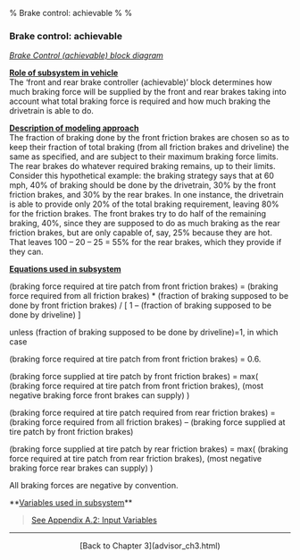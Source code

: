 % Brake control: achievable
% 
% 

### Brake control: achievable

*[Brake Control (achievable) block diagram](brake.gif)*

**<u>Role of subsystem in vehicle</u>** \
The ‘front and rear brake controller (achievable)’ block determines how
much braking force will be supplied by the front and rear brakes taking
into account what total braking force is required and how much braking
the drivetrain is able to do.

**<u>Description of modeling approach</u>** \
The fraction of braking done by the front friction brakes are chosen so
as to keep their fraction of total braking (from all friction brakes and
driveline) the same as specified, and are subject to their maximum
braking force limits. The rear brakes do whatever required braking
remains, up to their limits. Consider this hypothetical example: the
braking strategy says that at 60 mph, 40% of braking should be done by
the drivetrain, 30% by the front friction brakes, and 30% by the rear
brakes. In one instance, the drivetrain is able to provide only 20% of
the total braking requirement, leaving 80% for the friction brakes. The
front brakes try to do half of the remaining braking, 40%, since they
are supposed to do as much braking as the rear friction brakes, but are
only capable of, say, 25% because they are hot. That leaves 100 – 20 –
25 = 55% for the rear brakes, which they provide if they can.

**<u>Equations used in subsystem</u>**

(braking force required at tire patch from front friction brakes) =
(braking force required from all friction brakes) \* (fraction of
braking supposed to be done by front friction brakes) / [ 1 – (fraction
of braking supposed to be done by driveline) ]

unless (fraction of braking supposed to be done by driveline)=1, in
which case

(braking force required at tire patch from front friction brakes) = 0.6.

(braking force supplied at tire patch by front friction brakes) = max(
(braking force required at tire patch from front friction brakes), (most
negative braking force front brakes can supply) )

(braking force required at tire patch required from rear friction
brakes) = (braking force required from all friction brakes) – (braking
force supplied at tire patch by front friction brakes)

(braking force supplied at tire patch by rear friction brakes) = max(
(braking force required at tire patch from rear friction brakes), (most
negative braking force rear brakes can supply) )

All braking forces are negative by convention.

<p>
**<u>Variables used in subsystem</u>**

> [See Appendix A.2: Input
> Variables](advisor_appendices.html#Appendix%20A.2%20Input)

* * * * *

<center>
[Back to Chapter 3](advisor_ch3.html)

</center>
